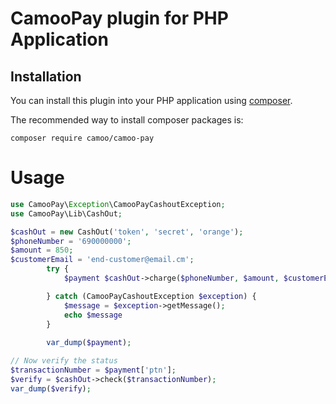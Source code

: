 # CamooPay plugin for PHP Application

## Installation

You can install this plugin into your PHP application using [composer](http://getcomposer.org).

The recommended way to install composer packages is:

```
composer require camoo/camoo-pay
```

# Usage

```php
use CamooPay\Exception\CamooPayCashoutException;
use CamooPay\Lib\CashOut;

$cashOut = new CashOut('token', 'secret', 'orange');
$phoneNumber = '690000000';
$amount = 850;
$customerEmail = 'end-customer@email.cm';
        try {
            $payment $cashOut->charge($phoneNumber, $amount, $customerEmail);

        } catch (CamooPayCashoutException $exception) {
            $message = $exception->getMessage();
            echo $message
        }
        
        var_dump($payment);

// Now verify the status
$transactionNumber = $payment['ptn'];
$verify = $cashOut->check($transactionNumber);
var_dump($verify);


```
